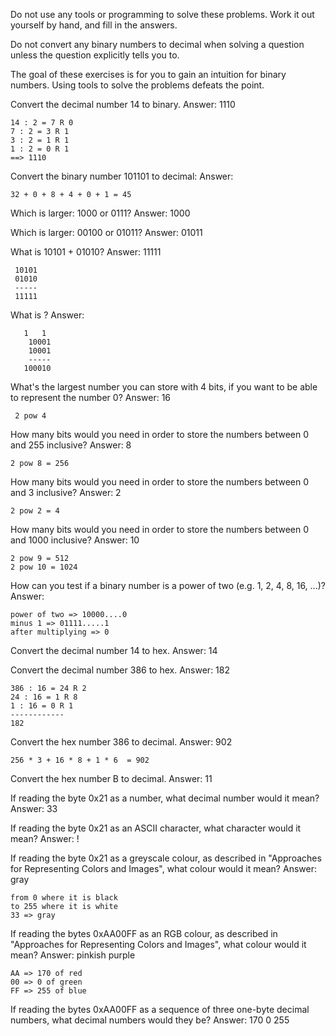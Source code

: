 Do not use any tools or programming to solve these problems. Work it out yourself by hand, and fill in the answers.

Do not convert any binary numbers to decimal when solving a question unless the question explicitly tells you to.

The goal of these exercises is for you to gain an intuition for binary numbers. Using tools to solve the problems defeats the point.

Convert the decimal number 14 to binary.
Answer: 1110
```
14 : 2 = 7 R 0
7 : 2 = 3 R 1
3 : 2 = 1 R 1
1 : 2 = 0 R 1
==> 1110 
```

Convert the binary number 101101 to decimal:
Answer:

```
32 + 0 + 8 + 4 + 0 + 1 = 45
```


Which is larger: 1000 or 0111?
Answer: 1000

Which is larger: 00100 or 01011?
Answer: 01011

What is 10101 + 01010?
Answer: 11111
```
 10101
 01010
 -----
 11111
```

What is ?
Answer:
```
   1   1
    10001
    10001
    -----
   100010
```

What's the largest number you can store with 4 bits, if you want to be able to represent the number 0?
Answer: 16 
```
 2 pow 4 
 ```

How many bits would you need in order to store the numbers between 0 and 255 inclusive?
Answer: 8
```
2 pow 8 = 256
```

How many bits would you need in order to store the numbers between 0 and 3 inclusive?
Answer: 2
```
2 pow 2 = 4
```

How many bits would you need in order to store the numbers between 0 and 1000 inclusive?
Answer: 10
```
2 pow 9 = 512
2 pow 10 = 1024
```

How can you test if a binary number is a power of two (e.g. 1, 2, 4, 8, 16, ...)?
Answer: 
```
power of two => 10000....0
minus 1 => 01111.....1
after multiplying => 0
```

Convert the decimal number 14 to hex.
Answer: 14

Convert the decimal number 386 to hex.
Answer: 182
```
386 : 16 = 24 R 2
24 : 16 = 1 R 8
1 : 16 = 0 R 1
------------
182
```

Convert the hex number 386 to decimal.
Answer: 902
```
256 * 3 + 16 * 8 + 1 * 6  = 902
```

Convert the hex number B to decimal.
Answer: 11

If reading the byte 0x21 as a number, what decimal number would it mean?
Answer: 33

If reading the byte 0x21 as an ASCII character, what character would it mean?
Answer: !

If reading the byte 0x21 as a greyscale colour, as described in "Approaches for Representing Colors and Images", what colour would it mean?
Answer: gray
```
from 0 where it is black 
to 255 where it is white
33 => gray
```

If reading the bytes 0xAA00FF as an RGB colour, as described in "Approaches for Representing Colors and Images", what colour would it mean?
Answer: pinkish purple
```
AA => 170 of red
00 => 0 of green
FF => 255 of blue
```

If reading the bytes 0xAA00FF as a sequence of three one-byte decimal numbers, what decimal numbers would they be?
Answer: 170 0 255